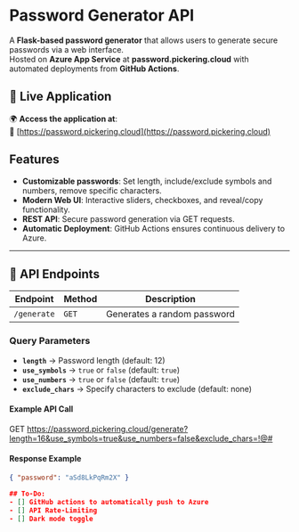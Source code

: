 # Password Generator API

A **Flask-based password generator** that allows users to generate secure passwords via a web interface.  
Hosted on **Azure App Service** at **password.pickering.cloud** with automated deployments from **GitHub Actions**.

## 🔗 Live Application
🌍 **Access the application at**:  
🔗 [https://password.pickering.cloud](https://password.pickering.cloud)

## Features
- **Customizable passwords**: Set length, include/exclude symbols and numbers, remove specific characters.
- **Modern Web UI**: Interactive sliders, checkboxes, and reveal/copy functionality.
- **REST API**: Secure password generation via GET requests.
- **Automatic Deployment**: GitHub Actions ensures continuous delivery to Azure.

---

## 🔧 API Endpoints

| **Endpoint** | **Method** | **Description** |
|-------------|----------|----------------|
| `/generate` | `GET`   | Generates a random password |

### **Query Parameters**
- **`length`** → Password length (default: 12)
- **`use_symbols`** → `true` or `false` (default: `true`)
- **`use_numbers`** → `true` or `false` (default: `true`)
- **`exclude_chars`** → Specify characters to exclude (default: none)

#### **Example API Call**
GET https://password.pickering.cloud/generate?length=16&use_symbols=true&use_numbers=false&exclude_chars=!@#

#### **Response Example**
```json
{ "password": "aSd8LkPqRm2X" }

## To-Do:
- [] GitHub actions to automatically push to Azure
- [] API Rate-Limiting
- [] Dark mode toggle
